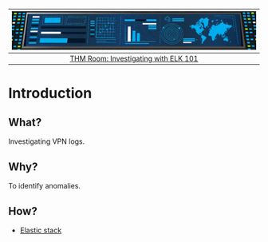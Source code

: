 | ![Investigating with ELK 101](../../_static/images/benign-room-banner.png)
|:--:|
| [THM Room: Investigating with ELK 101](https://tryhackme.com/room/investigatingwithelk101) |

# Introduction

## What?

Investigating VPN logs.

## Why?

To identify anomalies.

## How?

* [Elastic stack](stack.md)


